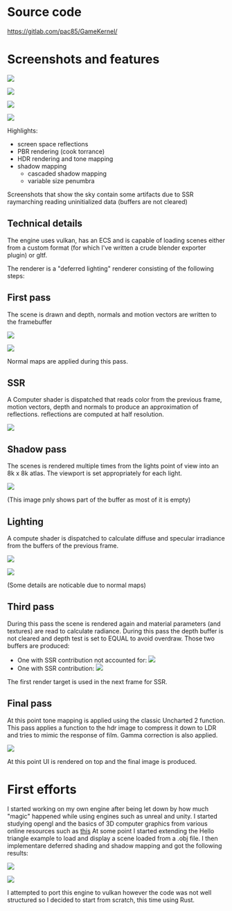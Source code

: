 # Source code 
https://gitlab.com/pac85/GameKernel/

# Screenshots and features

![](https://cdn.discordapp.com/attachments/177443107355230209/784192703013453824/Screenshot_20201203_235429.png)

![](https://cdn.discordapp.com/attachments/177443107355230209/784192707710812190/Screenshot_20201203_235555.png)

![](https://cdn.discordapp.com/attachments/177443107355230209/784192707160571944/Screenshot_20201203_235454.png)

![](https://cdn.discordapp.com/attachments/177443107355230209/784192711796195368/Screenshot_20201203_235630.png)

Highlights:

- screen space reflections
- PBR rendering (cook torrance)
- HDR rendering and tone mapping
- shadow mapping 
    - cascaded shadow mapping
    - variable size penumbra 

Screenshots that show the sky contain some artifacts due to SSR raymarching
reading uninitialized data (buffers are not cleared) 

## Technical details 

The engine uses vulkan, has an ECS and is capable of loading scenes either from
a custom format (for which I've written a crude blender exporter plugin) or
gltf.

The renderer is a "deferred lighting" renderer consisting of the following steps:

## First pass

The scene is drawn and depth, normals and motion vectors are written to the
framebuffer

![](https://cdn.discordapp.com/attachments/177443107355230209/784197372611395614/Screenshot_20201204_001614.png)

![](https://cdn.discordapp.com/attachments/177443107355230209/784197373924212776/Screenshot_20201204_001626.png)

Normal maps are applied during this pass.

##  SSR

A Computer shader is dispatched that reads color from the previous frame, 
motion vectors, depth and normals to produce an approximation of reflections.
reflections are computed at half resolution.

![](https://cdn.discordapp.com/attachments/177443107355230209/784197394996396032/Screenshot_20201204_001851.png) 

## Shadow pass

The scenes is rendered multiple times from the lights point of view into an 8k x 8k atlas. The viewport is set appropriately for each light.

![](https://cdn.discordapp.com/attachments/177443107355230209/784197378180644904/Screenshot_20201204_001703.png)

(This image pnly shows part of the buffer as most of it is empty)

## Lighting

A compute shader is dispatched to calculate diffuse and specular irradiance from
the buffers of the previous frame.

![](https://cdn.discordapp.com/attachments/177443107355230209/784197381851578378/Screenshot_20201204_001724.png)

![](https://cdn.discordapp.com/attachments/177443107355230209/784197383558004767/Screenshot_20201204_001737.png)

(Some details are noticable due to normal maps)

## Third pass

During this pass the scene is rendered again and material parameters (and textures) are read to calculate radiance. During this pass the depth buffer is not cleared and depth test is set to EQUAL to avoid overdraw. Those two buffers are produced:

- One with SSR contribution not accounted for: ![](https://cdn.discordapp.com/attachments/177443107355230209/784197387916279828/Screenshot_20201204_001816.png)
- One with SSR contribution:
![](https://cdn.discordapp.com/attachments/177443107355230209/784197389900054528/Screenshot_20201204_001828.png)

The first render target is used in the next frame for SSR.
 
## Final pass

At this point tone mapping is applied using the classic Uncharted 2 function.
This pass applies a function to the hdr image to compress it down to LDR and
tries to mimic the response of film. Gamma correction is also applied.

![](https://cdn.discordapp.com/attachments/177443107355230209/784197402675511326/Screenshot_20201204_001909.png)

At this point UI is rendered on top and the final image is produced.

# First efforts 

I started working on my own engine after being let down by how much "magic"
happened while using engines such as unreal and unity. I started studying opengl
and the basics of 3D computer graphics from various online resources such as
[this](https://web.archive.org/web/20150225192601/http://www.arcsynthesis.org/gltut/)
At some point I started extending the Hello triangle example to load and display
a scene loaded from a .obj file. I then implementare deferred shading and shadow
mapping and got the following results:


![](https://cdn.discordapp.com/attachments/177443107355230209/784204414458003487/Screenshot_20201204_004714.png)

![](https://cdn.discordapp.com/attachments/177443107355230209/784204414080122920/Screenshot_20201204_004646.png)

I attempted to port this engine to vulkan however the code was not well
structured so I decided to start from scratch, this time using Rust.
